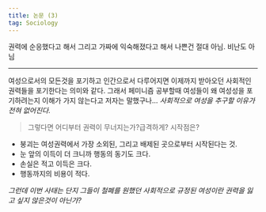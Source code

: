 ```yaml
---
title: 논문 (3)
tag: Sociology
---
```






권력에 순응했다고 해서 그리고 가짜에 익숙해졌다고 해서 나쁜건 절대 아님. 비난도 아님



---



 여성으로서의 모든것을 포기하고 인간으로서 다루어지면 이제까지 받아오던 사회적인 권력들을 포기한다는 의미와 같다. 그래서 페미니즘 공부할때 여성들이 왜 여성성을 포기하려는지 이해가 가지 않는다고 저자는 말했구나...
_사회적으로 여성을 추구할 이유가 전혀 없어진다._

> 그렇다면 어디부터 권력이 무너지는가?급격하게? 시작점은?  

+ 붕괴는 여성권력에서 가장 소외된, 그리고 배제된 곳으로부터 시작된다는 것.
+ 눈 앞의 이득이 더 크니까 행동의 동기도 크다.
+  손실은 적고 이득은 크다. 
+ 행동까지의 비용이 적다.

_그런데 이번 사태는 단지 그들이 철폐를 원했던 사회적으로 규정된 여성이란 권력을 잃고 싶지 않은것이 아닌가?_





